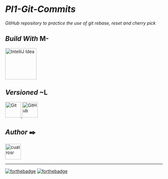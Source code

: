 # ***PI1-Git-Commits***

<p style="text-align: justify">
    <i>GitHub repository to practice the use of git rebase, reset and cherry pick</i>
</p>

## ***Build With***  M- ️

<div style="text-align: left">
    <p>
        <a href="https://www.jetbrains.com/es-es/idea/" target="_blank">
            <img alt="IntelliJ Idea" src="https://upload.wikimedia.org/wikipedia/commons/0/02/IntelliJ_IDEA_Logo.svg" width="100" />
        </a>
    </p>
</div>

## ***Versioned***  ~L

<div style="text-align: left">
    <a href="https://git-scm.com/" target="_blank">
        <img src="https://git-scm.com/images/logos/downloads/Git-Icon-1788C.png" alt="Git" width="50" />
    </a>
    <a href="https://github.com/" target="_blank">
        <img src="https://github.githubassets.com/images/modules/logos_page/GitHub-Mark.png" alt="GitHub" width="50" />
    </a>
</div>

## ***Author*** ✒️

<div style="text-align: left">
    <a href="https://github.com/cuatrosr" target="_blank">
        <img alt="cuatrosr" src="https://avatars.githubusercontent.com/u/63651032?v=4" width="50" />
    </a>
</div>

---

[![forthebadge](https://forthebadge.com/images/badges/built-with-love.svg)](https://forthebadge.com)
[![forthebadge](https://forthebadge.com/images/badges/for-you.svg)](https://forthebadge.com)

